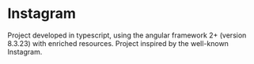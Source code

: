 # Instagram
Project developed in typescript, using the angular framework 2+ (version 8.3.23) with enriched resources.
Project inspired by the well-known Instagram.